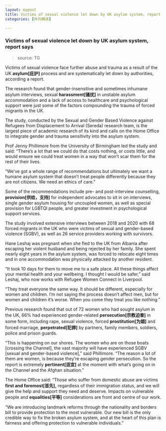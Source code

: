 ```yaml
---
layout: mypost
title: Victims of sexual violence let down by UK asylum system, report says
categories: [外刊精读]

---
```


### Victims of sexual violence let down by UK asylum system, report says

> source: TG

Victims of sexual violence face further abuse and trauma as a result of the UK **asylum[庇护]** process and are systematically let down by authorities, according a report.

The research found that gender-insensitive and sometimes inhumane asylum interviews, sexual **harassment[骚扰]** in unstable asylum accommodation and a lack of access to healthcare and psychological support were just some of the factors compounding the trauma of forced migrants in the UK.

The study, conducted by the Sexual and Gender Based Violence against Refugees from Displacement to Arrival (Sereda) research team, is the largest piece of academic research of its kind and calls on the Home Office to integrate gender and trauma sensitivity into the asylum system.

Prof Jenny Phillimore from the University of Birmingham led the study and said: “There’s a lot that we could do that costs nothing, or costs little, and would ensure we could treat women in a way that won’t scar them for the rest of their lives.

“We’ve got a whole range of recommendations but ultimately we want a humane asylum system that doesn’t treat people differently because they are not citizens. We need an ethics of care.”

Some of the recommendations include pre- and post-interview counselling, **provision[供给，支持]** for independent advocates to sit in on interviews, single gender asylum housing for uncoupled women, as well as special provision for LGBTQI people, and greater investment in psychological support services.

The study involved extensive interviews between 2018 and 2020 with 68 forced migrants in the UK who were victims of sexual and gender-based violence (SGBV), as well as 26 service providers working with survivors.

Hane Leshaj was pregnant when she fled to the UK from Albania after escaping her violent husband and being rejected by her family. She spent nearly eight years in the asylum system, was forced to relocate eight times and in one accommodation was physically attacked by another resident.

“It took 10 days for them to move me to a safe place. All these things affect your mental health and your wellbeing. I thought I would be safer,” said Leshaj, who now works with Refugee Women Connect in Liverpool.

“They treat everyone the same way. It should be different, especially for women and children. I’m not saying the process doesn’t affect men, but for women and children it’s worse. When you come they treat you like nothing.”

Previous research found that out of 72 women who had sought asylum in the UK, 66% had experienced gender-related **persecution[宗教迫害]** in some form, including rape, sexual violence, forced **prostitution[为娼]** and forced marriage, **perpetrated[犯罪]** by partners, family members, soldiers, police and prison guards.

“This is happening on our shores. The women who are on those boats [crossing the Channel], the vast majority will have experienced SGBV [sexual and gender-based violence],” said Phillimore. “The reason a lot of them are women, is because they’re escaping gender persecution. So the report is extremely **pertinent[适宜]** at the moment with what’s going on in the Channel and the Afghan situation.”

The Home Office said: “Those who suffer from domestic abuse are victims **first and foremost[首先],** regardless of their immigration status, and we will give the help and support they need and deserve. Impacts on vulnerable people and **equalities[平等]** considerations are front and centre of our work.

“We are introducing landmark reforms through the nationality and borders bill to provide protection to the most vulnerable. Our new bill is the only credible way to fix the broken asylum system, and at the heart of this plan is fairness and offering protection to vulnerable individuals.”